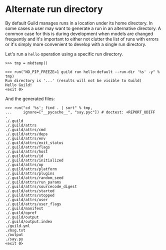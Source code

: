 # Alternate run directory

By default Guild manages runs in a location under its home
directory. In some cases a user may want to generate a run in an
alternative directory. A common case for this is during development
when models are changed frequently and it's important to either not
clutter the list of runs with errors or it's simply more convenient to
develop with a single run directory.

Let's run a `hello` operation using a specific run directory.

    >>> tmp = mkdtemp()

    >>> run("NO_PIP_FREEZE=1 guild run hello:default --run-dir '%s' -y" % tmp)
    Run directory is '...' (results will not be visible to Guild)
    Hello Guild!
    <exit 0>

And the generated files:

    >>> run("cd '%s'; find . | sort" % tmp,
    ...     ignore=["__pycache__", "say.pyc"]) # doctest: +REPORT_UDIFF
    .
    ./.guild
    ./.guild/attrs
    ./.guild/attrs/cmd
    ./.guild/attrs/deps
    ./.guild/attrs/env
    ./.guild/attrs/exit_status
    ./.guild/attrs/flags
    ./.guild/attrs/host
    ./.guild/attrs/id
    ./.guild/attrs/initialized
    ./.guild/attrs/op
    ./.guild/attrs/platform
    ./.guild/attrs/plugins
    ./.guild/attrs/random_seed
    ./.guild/attrs/run_params
    ./.guild/attrs/sourcecode_digest
    ./.guild/attrs/started
    ./.guild/attrs/stopped
    ./.guild/attrs/user
    ./.guild/attrs/user_flags
    ./.guild/manifest
    ./.guild/opref
    ./.guild/output
    ./.guild/output.index
    ./guild.yml
    ./msg.txt
    ./output
    ./say.py
    <exit 0>
